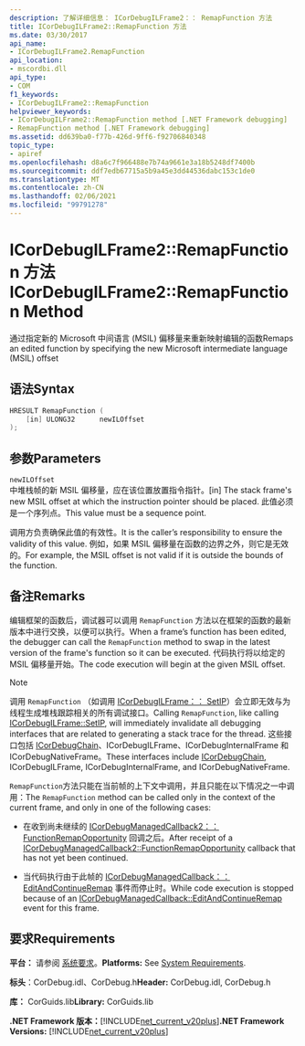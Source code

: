 ```yaml
---
description: 了解详细信息： ICorDebugILFrame2：： RemapFunction 方法
title: ICorDebugILFrame2::RemapFunction 方法
ms.date: 03/30/2017
api_name:
- ICorDebugILFrame2.RemapFunction
api_location:
- mscordbi.dll
api_type:
- COM
f1_keywords:
- ICorDebugILFrame2::RemapFunction
helpviewer_keywords:
- ICorDebugILFrame2::RemapFunction method [.NET Framework debugging]
- RemapFunction method [.NET Framework debugging]
ms.assetid: dd639ba0-f77b-426d-9ff6-f92706840348
topic_type:
- apiref
ms.openlocfilehash: d8a6c7f966488e7b74a9661e3a18b5248df7400b
ms.sourcegitcommit: ddf7edb67715a5b9a45e3dd44536dabc153c1de0
ms.translationtype: MT
ms.contentlocale: zh-CN
ms.lasthandoff: 02/06/2021
ms.locfileid: "99791278"
---
```

# <a name="icordebugilframe2remapfunction-method"></a><span data-ttu-id="922b4-103">ICorDebugILFrame2::RemapFunction 方法</span><span class="sxs-lookup"><span data-stu-id="922b4-103">ICorDebugILFrame2::RemapFunction Method</span></span>

<span data-ttu-id="922b4-104">通过指定新的 Microsoft 中间语言 (MSIL) 偏移量来重新映射编辑的函数</span><span class="sxs-lookup"><span data-stu-id="922b4-104">Remaps an edited function by specifying the new Microsoft intermediate language (MSIL) offset</span></span>  
  
## <a name="syntax"></a><span data-ttu-id="922b4-105">语法</span><span class="sxs-lookup"><span data-stu-id="922b4-105">Syntax</span></span>  
  
```cpp  
HRESULT RemapFunction (  
    [in] ULONG32      newILOffset  
);  
```  
  
## <a name="parameters"></a><span data-ttu-id="922b4-106">参数</span><span class="sxs-lookup"><span data-stu-id="922b4-106">Parameters</span></span>  

 `newILOffset`  
 <span data-ttu-id="922b4-107">中堆栈帧的新 MSIL 偏移量，应在该位置放置指令指针。</span><span class="sxs-lookup"><span data-stu-id="922b4-107">[in] The stack frame's new MSIL offset at which the instruction pointer should be placed.</span></span> <span data-ttu-id="922b4-108">此值必须是一个序列点。</span><span class="sxs-lookup"><span data-stu-id="922b4-108">This value must be a sequence point.</span></span>  
  
 <span data-ttu-id="922b4-109">调用方负责确保此值的有效性。</span><span class="sxs-lookup"><span data-stu-id="922b4-109">It is the caller’s responsibility to ensure the validity of this value.</span></span> <span data-ttu-id="922b4-110">例如，如果 MSIL 偏移量在函数的边界之外，则它是无效的。</span><span class="sxs-lookup"><span data-stu-id="922b4-110">For example, the MSIL offset is not valid if it is outside the bounds of the function.</span></span>  
  
## <a name="remarks"></a><span data-ttu-id="922b4-111">备注</span><span class="sxs-lookup"><span data-stu-id="922b4-111">Remarks</span></span>  

 <span data-ttu-id="922b4-112">编辑框架的函数后，调试器可以调用 `RemapFunction` 方法以在框架的函数的最新版本中进行交换，以便可以执行。</span><span class="sxs-lookup"><span data-stu-id="922b4-112">When a frame’s function has been edited, the debugger can call the `RemapFunction` method to swap in the latest version of the frame's function so it can be executed.</span></span> <span data-ttu-id="922b4-113">代码执行将以给定的 MSIL 偏移量开始。</span><span class="sxs-lookup"><span data-stu-id="922b4-113">The code execution will begin at the given MSIL offset.</span></span>  
  
> [!NOTE]
> <span data-ttu-id="922b4-114">调用 `RemapFunction` （如调用 [ICorDebugILFrame：： SetIP](icordebugilframe-setip-method.md)）会立即无效与为线程生成堆栈跟踪相关的所有调试接口。</span><span class="sxs-lookup"><span data-stu-id="922b4-114">Calling `RemapFunction`, like calling [ICorDebugILFrame::SetIP](icordebugilframe-setip-method.md), will immediately invalidate all debugging interfaces that are related to generating a stack trace for the thread.</span></span> <span data-ttu-id="922b4-115">这些接口包括 [ICorDebugChain](icordebugchain-interface.md)、ICorDebugILFrame、ICorDebugInternalFrame 和 ICorDebugNativeFrame。</span><span class="sxs-lookup"><span data-stu-id="922b4-115">These interfaces include [ICorDebugChain](icordebugchain-interface.md), ICorDebugILFrame, ICorDebugInternalFrame, and ICorDebugNativeFrame.</span></span>  
  
 <span data-ttu-id="922b4-116">`RemapFunction`方法只能在当前帧的上下文中调用，并且只能在以下情况之一中调用：</span><span class="sxs-lookup"><span data-stu-id="922b4-116">The `RemapFunction` method can be called only in the context of the current frame, and only in one of the following cases:</span></span>  
  
- <span data-ttu-id="922b4-117">在收到尚未继续的 [ICorDebugManagedCallback2：： FunctionRemapOpportunity](icordebugmanagedcallback2-functionremapopportunity-method.md) 回调之后。</span><span class="sxs-lookup"><span data-stu-id="922b4-117">After receipt of a [ICorDebugManagedCallback2::FunctionRemapOpportunity](icordebugmanagedcallback2-functionremapopportunity-method.md) callback that has not yet been continued.</span></span>  
  
- <span data-ttu-id="922b4-118">当代码执行由于此帧的 [ICorDebugManagedCallback：： EditAndContinueRemap](icordebugmanagedcallback-editandcontinueremap-method.md) 事件而停止时。</span><span class="sxs-lookup"><span data-stu-id="922b4-118">While code execution is stopped because of an [ICorDebugManagedCallback::EditAndContinueRemap](icordebugmanagedcallback-editandcontinueremap-method.md) event for this frame.</span></span>  
  
## <a name="requirements"></a><span data-ttu-id="922b4-119">要求</span><span class="sxs-lookup"><span data-stu-id="922b4-119">Requirements</span></span>  

 <span data-ttu-id="922b4-120">**平台：** 请参阅 [系统要求](../../get-started/system-requirements.md)。</span><span class="sxs-lookup"><span data-stu-id="922b4-120">**Platforms:** See [System Requirements](../../get-started/system-requirements.md).</span></span>  
  
 <span data-ttu-id="922b4-121">**标头**：CorDebug.idl、CorDebug.h</span><span class="sxs-lookup"><span data-stu-id="922b4-121">**Header:** CorDebug.idl, CorDebug.h</span></span>  
  
 <span data-ttu-id="922b4-122">**库：** CorGuids.lib</span><span class="sxs-lookup"><span data-stu-id="922b4-122">**Library:** CorGuids.lib</span></span>  
  
 <span data-ttu-id="922b4-123">**.NET Framework 版本：**[!INCLUDE[net_current_v20plus](../../../../includes/net-current-v20plus-md.md)]</span><span class="sxs-lookup"><span data-stu-id="922b4-123">**.NET Framework Versions:** [!INCLUDE[net_current_v20plus](../../../../includes/net-current-v20plus-md.md)]</span></span>
